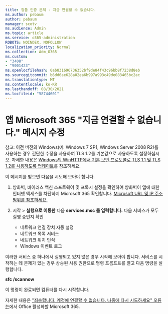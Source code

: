 ```yaml
---
title: 정품 인증 문제 - 지금 연결할 수 없습니다.
ms.author: pebaum
author: pebaum
manager: scotv
ms.audience: Admin
ms.topic: article
ms.service: o365-administration
ROBOTS: NOINDEX, NOFOLLOW
localization_priority: Normal
ms.collection: Adm_O365
ms.custom:
- "3408"
- "9001423"
ms.openlocfilehash: 0ab831696736352bf9de84f43c96bb8f7238d8eb
ms.sourcegitcommit: b6dd6ae628a02ea6b997a993c49de083465bc2ac
ms.translationtype: MT
ms.contentlocale: ko-KR
ms.lasthandoff: 08/30/2021
ms.locfileid: "58744601"
---
```

# <a name="fixing-the-microsoft-365-apps-we-are-unable-to-connect-right-now-message"></a>앱 Microsoft 365 "지금 연결할 수 없습니다." 메시지 수정

참고: 이전 버전의 Windows(예: Windows 7 SP1, Windows Server 2008 R2)를 사용하는 경우 간단한 [](https://download.microsoft.com/download/0/6/5/0658B1A7-6D2E-474F-BC2C-D69E5B9E9A68/MicrosoftEasyFix51044.msi) 수정을 사용하여 TLS 1.2를 기본값으로 사용하도록 설정하십시오. 자세한 내용은 [Windows의 WinHTTP에서 기본 보안 프로토콜로 TLS 1.1 및 TLS 1.2를 사용하도록 업데이트](https://support.microsoft.com/topic/update-to-enable-tls-1-1-and-tls-1-2-as-default-secure-protocols-in-winhttp-in-windows-c4bd73d2-31d7-761e-0178-11268bb10392)를 참조하세요.

이 메시지를 받으면 다음을 시도해 보아야 합니다.

1. 방화벽, 바이러스 백신 소프트웨어 및 프록시 설정을 확인하여 방화벽이 앱에 대한 인터넷 액세스를 차단하지 Microsoft 365 확인합니다. [Microsoft URL 및 IP 주소 범위를 참조하세요.](https://docs.microsoft.com/office365/enterprise/urls-and-ip-address-ranges)

2. 시작   >  **실행으로 이동한** 다음 **services.msc 를 입력합니다.** 다음 서비스가 모두 실행 중인지 확인
    - 네트워크 연결 장치 자동 설정
    - 네트워크 목록 서비스
    - 네트워크 위치 인식
    - Windows 이벤트 로그

이러한 서비스 중 하나에서 실행되고 있지 않은 경우 시작해 보아야 합니다. 서비스를 시작하는 데 문제가 있는 경우 상승된 사용 권한으로 명령 프롬프트를 열고 다음 명령을 실행합니다.

**sfc /scannow**

이 명령이 완료되면 컴퓨터를 다시 시작합니다.

자세한 내용은 ["죄송합니다. 계정에 연결할 수 없습니다. 나중에 다시 시도하세요" 오류는](https://docs.microsoft.com/office/troubleshoot/activation-installation/issue-when-activate-office-from-office-365)에서 Office 활성화할 Microsoft 365.